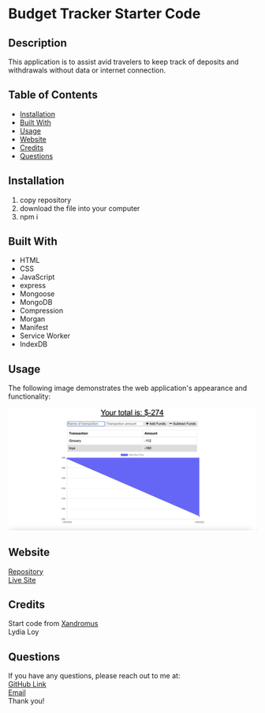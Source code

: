 # Budget Tracker Starter Code

## Description
This application is to assist avid travelers to keep track of deposits and withdrawals without data or internet connection.


## Table of Contents
* [Installation](#installation)
* [Built With](#builtwith)
* [Usage](#usage)
* [Website](#website)
* [Credits](#credits)
* [Questions](#questions)

## Installation 
  1. copy repository
  2. download the file into your computer
  3. npm i

## Built With
* HTML
* CSS
* JavaScript
* express
* Mongoose
* MongoDB
* Compression
* Morgan
* Manifest
* Service Worker
* IndexDB

  
## Usage 
The following image demonstrates the web application's appearance and functionality:
<p><img src="./public/icons/SS.png"/></p>

## Website
[Repository](https://github.com/flowingcityloy/Budget-Tracker)<br>
[Live Site](https://budget-tracker-lydia.herokuapp.com/)

## Credits

Start code from <a href="https://github.com/coding-boot-camp/miniature-eureka">Xandromus</a><br>
Lydia Loy
    
## Questions
  
  If you have any questions, please reach out to me at:<br>
  <a href="https://github.com/flowingcityloy">GitHub Link</a><br>
  <a href="mailto:lydia_art@yahoo.com">Email</a><br>
  Thank you!